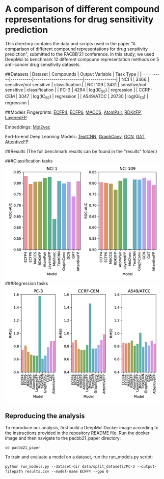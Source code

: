 # A comparison of different compound representations for drug sensitivity prediction

This directory contains the data and scripts used in the paper "A comparison of different compound representations for
drug sensitivity prediction", submitted to the PACBB'21 conference. In this study, we used DeepMol to benchmark 12
different compound representation methods on 5 anti-cancer drug sensitivity datasets.

##Datasets
| Dataset   | Compounds | Output Variable         | Task Type      |
|-----------|-----------|-------------------------|----------------|
| NCI 1     | 3466      | sensitive/not sensitive | classification |
| NCI 109   | 3431      | sensitive/not sensitive | classification |
| PC-3      | 4294      | log(IC<sub>50</sub>)    | regression     |
| CCRF-CEM  | 3047      | log(IC<sub>50</sub>)    | regression     |
| A549/ATCC | 20730     | log(GI<sub>50</sub>)    | regression     |


##Models
Fingerprints: [ECFP4](https://pubs.acs.org/doi/10.1021/ci100050t), [ECFP6](https://pubs.acs.org/doi/10.1021/ci100050t), [MACCS](https://pubs.acs.org/doi/10.1021/ci010132r), [AtomPair](https://pubs.acs.org/doi/10.1021/ci00046a002), [RDKitFP](https://www.rdkit.org/docs/RDKit_Book.html#rdkit-fingerprints), [LayeredFP](https://www.rdkit.org/docs/RDKit_Book.html#layered-fingerprints)

Embeddings: [Mol2vec](https://pubs.acs.org/doi/10.1021/acs.jcim.7b00616)

End-to-end Deep Learning Models: [TextCNN](https://arxiv.org/abs/1408.5882), [GraphConv](https://arxiv.org/abs/1509.09292), [GCN](https://arxiv.org/abs/1609.02907), [GAT](https://arxiv.org/abs/1710.10903), [AttentiveFP](https://pubs.acs.org/doi/10.1021/acs.jmedchem.9b00959)


##Results
(The full benchmark results can be found in the "results" folder.)

###Classification tasks
![classification results](results/classification_results.jpg)
###Regression tasks
![regression results](results/regression_results.jpg)

## Reproducing the analysis
To reproduce our analysis, first build a DeepMol Docker image according to the instructions provided in the repository
README file. Run the docker image and then navigate to the pacbb21_paper directory:

```
cd pacbb21_paper
```

To train and evaluate a model on a dataset, run the run_models.py script:

```
python run_models.py --dataset-dir data/split_datasets/PC-3 --output-filepath results.csv --model-name ECFP4 --gpu 0
```